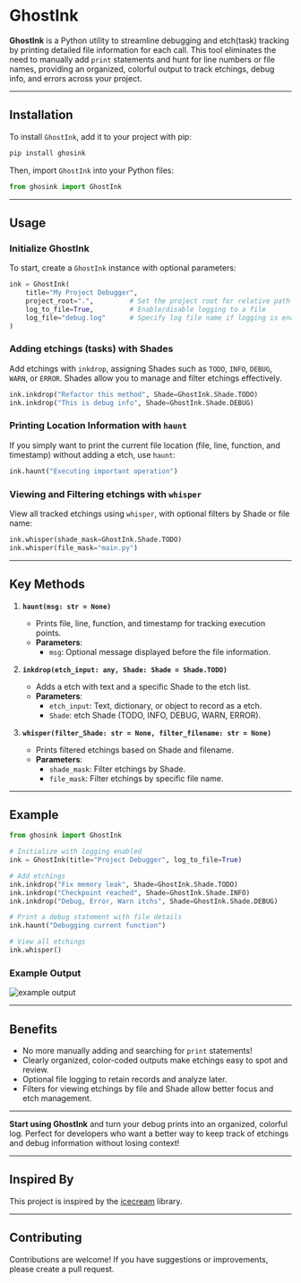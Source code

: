 # GhostInk

**GhostInk** is a Python utility to streamline debugging and etch(task) tracking by printing detailed file information for each call. This tool eliminates the need to manually add `print` statements and hunt for line numbers or file names, providing an organized, colorful output to track etchings, debug info, and errors across your project.

---

## Installation

To install `GhostInk`, add it to your project with pip:

```bash
pip install ghosink
```

Then, import `GhostInk` into your Python files:

```python
from ghosink import GhostInk
```

---

## Usage

### Initialize GhostInk

To start, create a `GhostInk` instance with optional parameters:

```python
ink = GhostInk(
    title="My Project Debugger",
    project_root=".",         # Set the project root for relative path display
    log_to_file=True,         # Enable/disable logging to a file
    log_file="debug.log"      # Specify log file name if logging is enabled
)
```

### Adding etchings (tasks) with Shades

Add etchings with `inkdrop`, assigning Shades such as `TODO`, `INFO`, `DEBUG`, `WARN`, or `ERROR`. Shades allow you to manage and filter etchings effectively.

```python
ink.inkdrop("Refactor this method", Shade=GhostInk.Shade.TODO)
ink.inkdrop("This is debug info", Shade=GhostInk.Shade.DEBUG)
```

### Printing Location Information with `haunt`

If you simply want to print the current file location (file, line, function, and timestamp) without adding a etch, use `haunt`:

```python
ink.haunt("Executing important operation")
```

### Viewing and Filtering etchings with `whisper`

View all tracked etchings using `whisper`, with optional filters by Shade or file name:

```python
ink.whisper(shade_mask=GhostInk.Shade.TODO)
ink.whisper(file_mask="main.py")
```

---

## Key Methods

1. **`haunt(msg: str = None)`**  
   - Prints file, line, function, and timestamp for tracking execution points.
   - **Parameters**:
     - `msg`: Optional message displayed before the file information.

2. **`inkdrop(etch_input: any, Shade: Shade = Shade.TODO)`**  
   - Adds a etch with text and a specific Shade to the etch list.
   - **Parameters**:
     - `etch_input`: Text, dictionary, or object to record as a etch.
     - `Shade`: etch Shade (TODO, INFO, DEBUG, WARN, ERROR).

3. **`whisper(filter_Shade: str = None, filter_filename: str = None)`**  
   - Prints filtered etchings based on Shade and filename.
   - **Parameters**:
     - `shade_mask`: Filter etchings by Shade.
     - `file_mask`: Filter etchings by specific file name.

---

## Example

```python
from ghosink import GhostInk

# Initialize with logging enabled
ink = GhostInk(title="Project Debugger", log_to_file=True)

# Add etchings
ink.inkdrop("Fix memory leak", Shade=GhostInk.Shade.TODO)
ink.inkdrop("Checkpoint reached", Shade=GhostInk.Shade.INFO)
ink.inkdrop("Debug, Error, Warn itchs", Shade=GhostInk.Shade.DEBUG)

# Print a debug statement with file details
ink.haunt("Debugging current function")

# View all etchings
ink.whisper()
```

### Example Output

![example output](assets/example_output.png)

---

## Benefits

- No more manually adding and searching for `print` statements!
- Clearly organized, color-coded outputs make etchings easy to spot and review.
- Optional file logging to retain records and analyze later.
- Filters for viewing etchings by file and Shade allow better focus and etch management.

---

**Start using GhostInk** and turn your debug prints into an organized, colorful log. Perfect for developers who want a better way to keep track of etchings and debug information without losing context!

---

## Inspired By

This project is inspired by the [icecream](https://github.com/gruns/icecream) library.

---

## Contributing

Contributions are welcome! If you have suggestions or improvements, please create a pull request.
